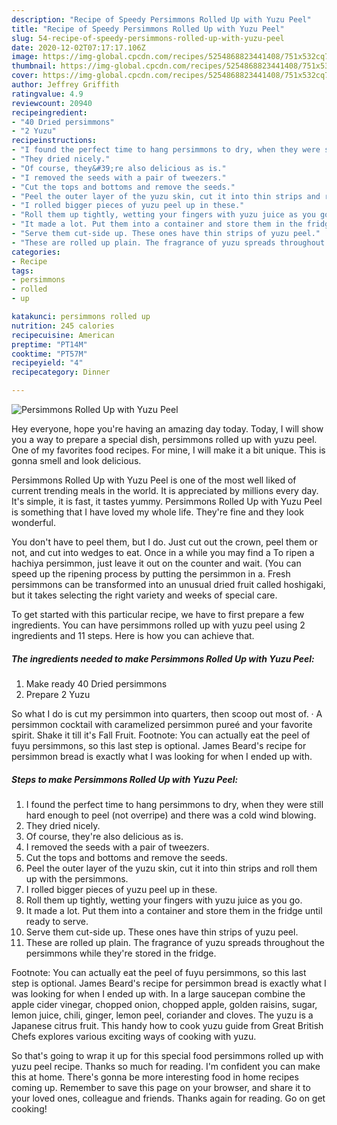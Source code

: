 ```yaml
---
description: "Recipe of Speedy Persimmons Rolled Up with Yuzu Peel"
title: "Recipe of Speedy Persimmons Rolled Up with Yuzu Peel"
slug: 54-recipe-of-speedy-persimmons-rolled-up-with-yuzu-peel
date: 2020-12-02T07:17:17.106Z
image: https://img-global.cpcdn.com/recipes/5254868823441408/751x532cq70/persimmons-rolled-up-with-yuzu-peel-recipe-main-photo.jpg
thumbnail: https://img-global.cpcdn.com/recipes/5254868823441408/751x532cq70/persimmons-rolled-up-with-yuzu-peel-recipe-main-photo.jpg
cover: https://img-global.cpcdn.com/recipes/5254868823441408/751x532cq70/persimmons-rolled-up-with-yuzu-peel-recipe-main-photo.jpg
author: Jeffrey Griffith
ratingvalue: 4.9
reviewcount: 20940
recipeingredient:
- "40 Dried persimmons"
- "2 Yuzu"
recipeinstructions:
- "I found the perfect time to hang persimmons to dry, when they were still hard enough to peel (not overripe) and there was a cold  wind blowing."
- "They dried nicely."
- "Of course, they&#39;re also delicious as is."
- "I removed the seeds with a pair of tweezers."
- "Cut the tops and bottoms and remove the seeds."
- "Peel the outer layer of the yuzu skin, cut it into thin strips and roll them up with the persimmons."
- "I rolled bigger pieces of yuzu peel up in these."
- "Roll them up tightly, wetting your fingers with yuzu juice as you go."
- "It made a lot. Put them into a container and store them in the fridge until ready to serve."
- "Serve them cut-side up. These ones have thin strips of yuzu peel."
- "These are rolled up plain. The fragrance of yuzu spreads throughout the persimmons while they&#39;re stored in the fridge."
categories:
- Recipe
tags:
- persimmons
- rolled
- up

katakunci: persimmons rolled up 
nutrition: 245 calories
recipecuisine: American
preptime: "PT14M"
cooktime: "PT57M"
recipeyield: "4"
recipecategory: Dinner

---
```



![Persimmons Rolled Up with Yuzu Peel](https://img-global.cpcdn.com/recipes/5254868823441408/751x532cq70/persimmons-rolled-up-with-yuzu-peel-recipe-main-photo.jpg)

Hey everyone, hope you're having an amazing day today. Today, I will show you a way to prepare a special dish, persimmons rolled up with yuzu peel. One of my favorites food recipes. For mine, I will make it a bit unique. This is gonna smell and look delicious.

Persimmons Rolled Up with Yuzu Peel is one of the most well liked of current trending meals in the world. It is appreciated by millions every day. It's simple, it is fast, it tastes yummy. Persimmons Rolled Up with Yuzu Peel is something that I have loved my whole life. They're fine and they look wonderful.

You don&#39;t have to peel them, but I do. Just cut out the crown, peel them or not, and cut into wedges to eat. Once in a while you may find a To ripen a hachiya persimmon, just leave it out on the counter and wait. (You can speed up the ripening process by putting the persimmon in a. Fresh persimmons can be transformed into an unusual dried fruit called hoshigaki, but it takes selecting the right variety and weeks of special care.


To get started with this particular recipe, we have to first prepare a few ingredients. You can have persimmons rolled up with yuzu peel using 2 ingredients and 11 steps. Here is how you can achieve that.

<!--inarticleads1-->

##### The ingredients needed to make Persimmons Rolled Up with Yuzu Peel:

1. Make ready 40 Dried persimmons
1. Prepare 2 Yuzu


So what I do is cut my persimmon into quarters, then scoop out most of. · A persimmon cocktail with caramelized persimmon pureé and your favorite spirit. Shake it till it&#39;s Fall Fruit. Footnote: You can actually eat the peel of fuyu persimmons, so this last step is optional. James Beard&#39;s recipe for persimmon bread is exactly what I was looking for when I ended up with. 

<!--inarticleads2-->

##### Steps to make Persimmons Rolled Up with Yuzu Peel:

1. I found the perfect time to hang persimmons to dry, when they were still hard enough to peel (not overripe) and there was a cold  wind blowing.
1. They dried nicely.
1. Of course, they&#39;re also delicious as is.
1. I removed the seeds with a pair of tweezers.
1. Cut the tops and bottoms and remove the seeds.
1. Peel the outer layer of the yuzu skin, cut it into thin strips and roll them up with the persimmons.
1. I rolled bigger pieces of yuzu peel up in these.
1. Roll them up tightly, wetting your fingers with yuzu juice as you go.
1. It made a lot. Put them into a container and store them in the fridge until ready to serve.
1. Serve them cut-side up. These ones have thin strips of yuzu peel.
1. These are rolled up plain. The fragrance of yuzu spreads throughout the persimmons while they&#39;re stored in the fridge.


Footnote: You can actually eat the peel of fuyu persimmons, so this last step is optional. James Beard&#39;s recipe for persimmon bread is exactly what I was looking for when I ended up with. In a large saucepan combine the apple cider vinegar, chopped onion, chopped apple, golden raisins, sugar, lemon juice, chili, ginger, lemon peel, coriander and cloves. The yuzu is a Japanese citrus fruit. This handy how to cook yuzu guide from Great British Chefs explores various exciting ways of cooking with yuzu. 

So that's going to wrap it up for this special food persimmons rolled up with yuzu peel recipe. Thanks so much for reading. I'm confident you can make this at home. There's gonna be more interesting food in home recipes coming up. Remember to save this page on your browser, and share it to your loved ones, colleague and friends. Thanks again for reading. Go on get cooking!
